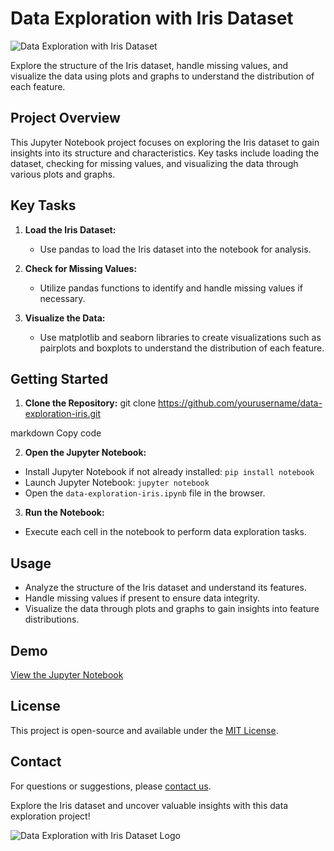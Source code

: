 # Data Exploration with Iris Dataset

![Data Exploration with Iris Dataset](data-exploration-screenshot.png)

Explore the structure of the Iris dataset, handle missing values, and visualize the data using plots and graphs to understand the distribution of each feature.

## Project Overview

This Jupyter Notebook project focuses on exploring the Iris dataset to gain insights into its structure and characteristics. Key tasks include loading the dataset, checking for missing values, and visualizing the data through various plots and graphs.

## Key Tasks

1. **Load the Iris Dataset:**
   - Use pandas to load the Iris dataset into the notebook for analysis.

2. **Check for Missing Values:**
   - Utilize pandas functions to identify and handle missing values if necessary.

3. **Visualize the Data:**
   - Use matplotlib and seaborn libraries to create visualizations such as pairplots and boxplots to understand the distribution of each feature.

## Getting Started

1. **Clone the Repository:**
git clone https://github.com/yourusername/data-exploration-iris.git

markdown
Copy code

2. **Open the Jupyter Notebook:**
- Install Jupyter Notebook if not already installed: `pip install notebook`
- Launch Jupyter Notebook: `jupyter notebook`
- Open the `data-exploration-iris.ipynb` file in the browser.

3. **Run the Notebook:**
- Execute each cell in the notebook to perform data exploration tasks.

## Usage

- Analyze the structure of the Iris dataset and understand its features.
- Handle missing values if present to ensure data integrity.
- Visualize the data through plots and graphs to gain insights into feature distributions.

## Demo

[View the Jupyter Notebook](https://nbviewer.jupyter.org/github/yourusername/data-exploration-iris/blob/main/data-exploration-iris.ipynb)

## License

This project is open-source and available under the [MIT License](LICENSE).

## Contact

For questions or suggestions, please [contact us](mailto:your.email@example.com).

Explore the Iris dataset and uncover valuable insights with this data exploration project!

![Data Exploration with Iris Dataset Logo](data-exploration-iris-logo.png)
